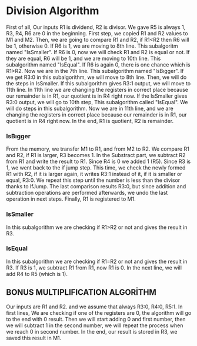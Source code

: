 # Division Algorithm

First of all, Our inputs R1 is dividend, R2 is divisor. We gave R5 is always 1, R3, R4, R6 are 0 in the beginning. 
First step, we copied R1 and R2 values to M1 and M2.
Then, we are going to compare R1 and R2, if R1<R2 then R6 will be 1, otherwise 0. If R6 is 1, we are moving to 8th line. This subalgoritm named "IsSmaller".
If R6 is 0, now we will check R1 and R2 is equal or not. If they are equal, R6 will be 1, and we are moving to 10th line. This subalgorithm named "IsEqual".
If R6 is again 0, there is one chance which is R1>R2. Now we are in the 7th line. This subalgorithm named "IsBıgger". If we get R3:0 in this subalgorithm, we will move to 8th line.
Then, we will do the steps in IsSmaller. If this subalgorithm gives R3:1 output, we will move to 11th line. In 11th line we are changing the registers in correct place because our remainder is in R1, our quotient is in R4 right now.
If the IsSmaller gives R3:0 output, we will go to 10th step, This subalgorithm called "IsEqual". We will do steps in this subalgorithm. 
Now we are in 11th line, and we are changing the registers in correct place because our remainder is in R1, our quotient is in R4 right now.
In the end, R1 is quotient, R2 is remainder.

### IsBıgger

From the memory, we transfer M1 to R1, and from M2 to R2. We compare R1 and R2, if R1 is larger, R3 becomes 1. In the Substract part, we subtract R2 from R1 and write the result to R1. Since R4 is 0 we added 1 (R5). Since R3 is 1, we went back to the if jump step. This time, we check the newly formed R1 with R2, if it is larger again, it writes R3:1 instead of it, if it is smaller or equal, R3:0. We repeat this step until the number is less than the divisor thanks to IfJump. The last comparison results R3:0, but since addition and subtraction operations are performed afterwards, we undo the last operation in next steps. Finally, R1 is registered to M1.


### IsSmaller

In this subalgorithm we are checking if R1>R2 or not and gives the result in R3.


### IsEqual

In this subalgorithm we are checking if R1=R2 or not and gives the result in R3.
If R3 is 1, we subtract R1 from R1, now R1 is 0.
In the next line, we will add R4 to R5 (which is 1).




## BONUS MULTIPLIFICATION ALGORİTHM

Our inputs are R1 and R2. and we assume that always R3:0, R4:0, R5:1.
In first lines, We are checking if one of the registers are 0, the algorithm will go to the end with 0 result.
Then we will start adding 0 and first number, then we will subtract 1 in the second number, we will repeat the process when we reach 0 in second number.
In the end, our result is stored in R3, we saved this result in M1.
